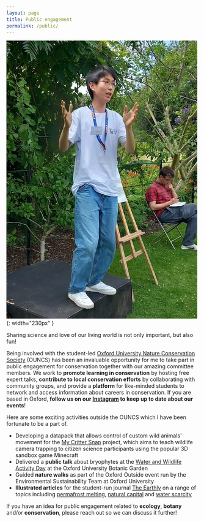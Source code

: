 ```yaml
---
layout: page
title: Public engagement
permalink: /public/
---
```


![mosstalk](/assets/images/public/mosstalk.jpg){: width="230px" }

Sharing science and love of our living world is not only important, but also fun!

Being involved with the student-led [Oxford University Nature Conservation Society](https://oxconsocorg.wordpress.com/) (OUNCS) has been an invaluable opportunity for me to take part in public engagement for conservation together with our amazing committee members. We work to **promote learning in conservation** by hosting free expert talks, **contribute to local conservation efforts** by collaborating with community groups, and provide a **platform** for like-minded students to network and access information about careers in conservation. If you are based in Oxford, **follow us on our [Instagram](https://www.instagram.com/oxfordconservationsoc/) to keep up to date about our events**!

Here are some exciting activities outside the OUNCS which I have been fortunate to be a part of.

- Developing a datapack that allows control of custom wild animals' movement for the [My Critter Snap](https://mycrittersnap.com/) project, which aims to teach wildlife camera trapping to citizen science participants using the popular 3D sandbox game Minecraft
- Delivered a **public talk** about bryophytes at the [Water and Wildlife Activity Day](https://www.oumnh.ox.ac.uk/event/water-and-wildlife-discovery-day) at the Oxford University Botanic Garden
- Guided **nature walks** as part of the Oxford Outside event run by the Environmental Sustainability Team at Oxford University
- **Illustrated articles** for the student-run journal [The Earthly](https://theearthly.co.uk) on a range of topics including [permafrost melting](https://theearthly.co.uk/2022/10/04/whats-happening-to-permafrost/), [natural capital](https://theearthly.co.uk/2023/09/17/natural-capital-is-ecosystem-valuation-really-the-solution/) and [water scarcity](https://theearthly.co.uk/2023/06/05/where-did-all-the-water-go/)

If you have an idea for public engagement related to **ecology**, **botany** and/or **conservation**, please reach out so we can discuss it further!
